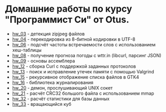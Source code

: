 # Домашние работы по курсу "Программист Си" от Otus.
* [hw\_03](https://github.com/E-Mi-Zh/otus_c_dev_hws/tree/master/hw03) - детекция zipjpeg файлов
* [hw\_04](https://github.com/E-Mi-Zh/otus_c_dev_hws/tree/master/hw04) - перекодировка из 8-битной кодировки в UTF-8
* [hw\_06](https://github.com/E-Mi-Zh/otus_c_dev_hws/tree/master/hw06) - подсчёт частоты встречаемости слов с использованием хеш-таблицы
* [hw\_08](https://github.com/E-Mi-Zh/otus_c_dev_hws/tree/master/hw08) - получение прогноза погоды с wttr.in (libcurl, парсинг JSON)
* [hw\_09](https://github.com/E-Mi-Zh/otus_c_dev_hws/tree/master/hw09) - основы ассемблера
* [hw\_12](https://github.com/E-Mi-Zh/otus_c_dev_hws/tree/master/hw12) - сборка Curl с поддержкой заданных протоколов
* [hw\_13](https://github.com/E-Mi-Zh/otus_c_dev_hws/tree/master/hw13) - поиск и исправление утечек памяти с помощью Valgrind
* [hw\_15](https://github.com/E-Mi-Zh/otus_c_dev_hws/tree/master/hw15) - рекурсивное отображение списка файлов в GTK4
* [hw\_16](https://github.com/E-Mi-Zh/otus_c_dev_hws/tree/master/hw16) - библиотека журналирования
* [hw\_20](https://github.com/E-Mi-Zh/otus_c_dev_hws/tree/master/hw20) - демон, прослушивающий UNIX сокет
* [hw\_21](https://github.com/E-Mi-Zh/otus_c_dev_hws/tree/master/hw21) - расчёт CRC32 большого файла с использованием mmap
* [hw\_32](https://github.com/E-Mi-Zh/otus_c_dev_hws/tree/master/hw32) - расчёт статистики для базы данных
* [hw\_33](https://github.com/E-Mi-Zh/otus_c_dev_hws/tree/master/hw33) - вращающийся куб